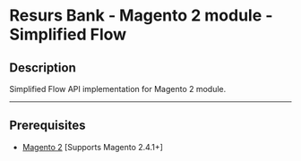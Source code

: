 # Resurs Bank - Magento 2 module - Simplified Flow

## Description

Simplified Flow API implementation for Magento 2 module.

---

## Prerequisites

* [Magento 2](https://devdocs.magento.com/guides/v2.4/install-gde/bk-install-guide.html) [Supports Magento 2.4.1+]
